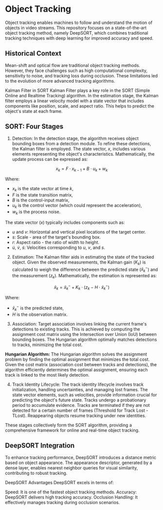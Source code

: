 # Object Tracking
Object tracking enables machines to follow and understand the motion of objects in video streams. This repository focuses on a state-of-the-art object tracking method, namely DeepSORT, which combines traditional tracking techniques with deep learning for improved accuracy and speed.

## Historical Context
Mean-shift and optical flow are traditional object tracking methods. However, they face challenges such as high computational complexity, sensitivity to noise, and tracking loss during occlusion. These limitations led to the evolution of more advanced tracking algorithms.

Kalman Filter in SORT
Kalman Filter plays a key role in the SORT (Simple Online and Realtime Tracking) algorithm. In the estimation stage, the Kalman filter employs a linear velocity model with a state vector that includes components like position, scale, and aspect ratio. This helps to predict the object's state at each frame.

## SORT: Four Stages
1. Detection: In the detection stage, the algorithm receives object bounding boxes from a detection module. To refine these detections, the Kalman filter is employed. The state vector, $x$, includes various elements representing the object's characteristics. Mathematically, the update process can be expressed as:

$$
x_k = F \cdot x_{k-1} + B \cdot u_k + w_k
$$

Where:
- $x_k$ is the state vector at time $k$,
- $F$ is the state transition matrix,
- $B$ is the control-input matrix,
- $u_k$ is the control vector (which could represent the acceleration),
- $w_k$ is the process noise.

The state vector ($x$) typically includes components such as:
- $u$ and $v$: Horizontal and vertical pixel locations of the target center.
- $s$: Scale - area of the target's bounding box.
- $r$: Aspect ratio - the ratio of width to height.
- $\dot{u}$, $\dot{v}$, $\dot{s}$: Velocities corresponding to $u$, $v$, and $s$.

2. Estimation: The Kalman filter aids in estimating the state of the tracked object. Given the observed measurements, the Kalman gain ($K_k$) is calculated to weigh the difference between the predicted state ($\hat{x}_k^-$) and the measurement ($z_k$). Mathematically, the estimation is represented as:

$$
\hat{x}_k = \hat{x}_k^- + K_k \cdot (z_k - H \cdot \hat{x}_k^-)
$$

Where:
- $\hat{x}_k^-$ is the predicted state,
- $H$ is the observation matrix.

3. Association: Target association involves linking the current frame's detections to existing tracks. This is achieved by computing the assignment cost matrix using the Intersection over Union (IoU) between bounding boxes. The Hungarian algorithm optimally matches detections to tracks, minimizing the total cost.

**Hungarian Algorithm:**
The Hungarian algorithm solves the assignment problem by finding the optimal assignment that minimizes the total cost. Given the cost matrix (association cost between tracks and detections), the algorithm efficiently determines the optimal assignment, ensuring each track is linked to the most likely detection.

4. Track Identity Lifecycle: The track identity lifecycle involves track initialization, handling uncertainties, and managing lost frames. The state vector elements, such as velocities, provide information crucial for predicting the object's future state. Tracks undergo a probationary period to accumulate evidence. Tracks are terminated if they are not detected for a certain number of frames (Threshold for Track Lost - TLost). Reappearing objects resume tracking under new identities.

These stages collectively form the SORT algorithm, providing a comprehensive framework for online and real-time object tracking.

## DeepSORT Integration
To enhance tracking performance, DeepSORT introduces a distance metric based on object appearance. The appearance descriptor, generated by a dense layer, enables nearest neighbor queries for visual similarity, contributing to robust tracking.

DeepSORT Advantages
DeepSORT excels in terms of:

Speed: It is one of the fastest object tracking methods.
Accuracy: DeepSORT delivers high tracking accuracy.
Occlusion Handling: It effectively manages tracking during occlusion scenarios.